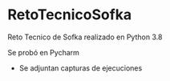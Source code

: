 # RetoTecnicoSofka
Reto Tecnico de Sofka realizado en Python 3.8

Se probó en Pycharm

- Se adjuntan capturas de ejecuciones

